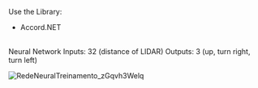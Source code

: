Use the Library:
* Accord.NET  
<br>
Neural Network
Inputs: 32 (distance of LIDAR)
Outputs: 3 (up, turn right, turn left)

![RedeNeuralTreinamento_zGqvh3Welq](https://github.com/user-attachments/assets/6f26968b-d384-41a5-b8fd-a4f8f35fbd73)
